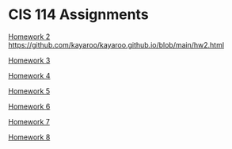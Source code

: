 # CIS 114 Assignments
<a href="#" class="button">Homework 2</a> https://github.com/kayaroo/kayaroo.github.io/blob/main/hw2.html

<a href="#" class="button">Homework 3</a>

<a href="#" class="button">Homework 4</a>

<a href="#" class="button">Homework 5</a>

<a href="#" class="button">Homework 6</a>

<a href="#" class="button">Homework 7</a>

<a href="#" class="button">Homework 8</a>
